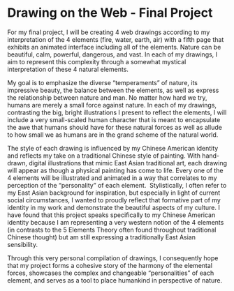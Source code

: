 # Drawing on the Web - Final Project

For my final project, I will be creating 4 web drawings according to my interpretation of the 4 elements (fire, water, earth, air) with a fifth page that exhibits an animated interface including all of the elements. Nature can be beautiful, calm, powerful, dangerous, and vast. In each of my drawings, I aim to represent this complexity through a somewhat mystical interpretation of these 4 natural elements. 

My goal is to emphasize the diverse “temperaments” of nature, its impressive beauty, the balance between the elements, as well as express the relationship between nature and man. No matter how hard we try, humans are merely a small force against nature. In each of my drawings, contrasting the big, bright illustrations I present to reflect the elements, I will include a very small-scaled human character that is meant to encapsulate the awe that humans should have for these natural forces as well as allude to how small we as humans are in the grand scheme of the natural world.

The style of each drawing is influenced by my Chinese American identity and reflects my take on a traditional Chinese style of painting. With hand-drawn, digital illustrations that mimic East Asian traditional art, each drawing will appear as though a physical painting has come to life. Every one of the 4 elements will be illustrated and animated in a way that correlates to my perception of the “personality” of each element.  Stylistically, I often refer to my East Asian background for inspiration, but especially in light of current social circumstances, I wanted to proudly reflect that formative part of my identity in my work and demonstrate the beautiful aspects of my culture. I have found that this project speaks specifically to my Chinese American identity because I am representing a very western notion of the 4 elements (in contrasts to the 5 Elements Theory often found throughout traditional Chinese thought) but am still expressing a traditionally East Asian sensibility. 

Through this very personal compilation of drawings, I consequently hope that my project forms a cohesive story of the harmony of the elemental forces, showcases the complex and changeable “personalities” of each element, and serves as a tool to place humankind in perspective of nature.
